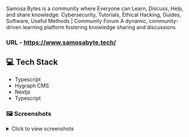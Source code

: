 Samosa Bytes is a community where Everyone can Learn, Discuss, Help, and share knowledge. Cybersecurity, Tutorials, Ethical Hacking, Guides, Software, Useful Methods | Community Forum
A dynamic, community-driven learning platform fostering knowledge sharing and discussions

### URL - https://www.samosabyte.tech/

## 💻 Tech Stack
* Typescript
* Hygraph CMS
* Nextjs
* Typescript

### 🖼️ Screenshots

<details style="display:flex;">
  <summary>Click to view screenshots</summary>
  
  <img src="https://github.com/ankitbourasi0/Open-Source-Free-Resources-Web-App/assets/34002165/49261748-78ec-4c67-a02a-067918c598b9" alt="Screenshot 1" width="420"/>
  <img src="https://github.com/ankitbourasi0/Open-Source-Free-Resources-Web-App/assets/34002165/7e53d914-e046-4812-aaf3-b8e17423306f" alt="Screenshot 2" width="420"/>
  <img src="https://github.com/ankitbourasi0/Open-Source-Free-Resources-Web-App/assets/34002165/6b395de9-0967-4a2d-95c0-a8ae6bbc818e)" alt="Screenshot 3" width="420"/>
</details>

